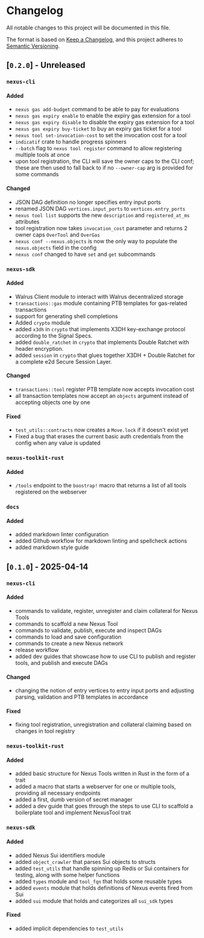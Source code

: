 # Changelog

All notable changes to this project will be documented in this file.

The format is based on [Keep a Changelog](https://keepachangelog.com/en/1.1.0/),
and this project adheres to [Semantic Versioning](https://semver.org/spec/v2.0.0.html).

## [`0.2.0`] - Unreleased

### `nexus-cli`

#### Added

- `nexus gas add-budget` command to be able to pay for evaluations
- `nexus gas expiry enable` to enable the expiry gas extension for a tool
- `nexus gas expiry disable` to disable the expiry gas extension for a tool
- `nexus gas expiry buy-ticket` to buy an expiry gas ticket for a tool
- `nexus tool set-invocation-cost` to set the invocation cost for a tool
- `indicatif` crate to handle progress spinners
- `--batch` flag to `nexus tool register` command to allow registering multiple tools at once
- upon tool registration, the CLI will save the owner caps to the CLI conf; these are then used to fall back to if no `--owner-cap` arg is provided for some commands

#### Changed

- JSON DAG definition no longer specifies entry input ports
- renamed JSON DAG `vertices.input_ports` to `vertices.entry_ports`
- `nexus tool list` supports the new `description` and `registered_at_ms` attributes
- tool registration now takes `invocation_cost` parameter and returns 2 owner caps `OverTool` and `OverGas`
- `nexus conf --nexus.objects` is now the only way to populate the `nexus.objects` field in the config
- `nexus conf` changed to have `set` and `get` subcommands

### `nexus-sdk`

#### Added

- Walrus Client module to interact with Walrus decentralized storage
- `transactions::gas` module containing PTB templates for gas-related transactions
- support for generating shell completions
- Added `crypto` module
- added `x3dh` in `crypto` that implements X3DH key-exchange protocol according to the Signal Specs.
- added `double_ratchet` in `crypto` that implements Double Ratchet with header encryption.
- added `session` in `crypto` that glues together X3DH + Double Ratchet for a complete e2d Secure Session Layer.

#### Changed

- `transactions::tool` register PTB template now accepts invocation cost
- all transaction templates now accept an `objects` argument instead of accepting objects one by one

#### Fixed

- `test_utils::contracts` now creates a `Move.lock` if it doesn't exist yet
- Fixed a bug that erases the current basic auth credentials from the config when any value is updated

### `nexus-toolkit-rust`

#### Added

- `/tools` endpoint to the `boostrap!` macro that returns a list of all tools registered on the webserver

### `docs`

#### Added

- added markdown linter configuration
- added Github workflow for markdown linting and spellcheck actions
- added markdown style guide

## [`0.1.0`] - 2025-04-14

### `nexus-cli`

#### Added

- commands to validate, register, unregister and claim collateral for Nexus Tools
- commands to scaffold a new Nexus Tool
- commands to validate, publish, execute and inspect DAGs
- commands to load and save configuration
- commands to create a new Nexus network
- release workflow
- added dev guides that showcase how to use CLI to publish and register tools, and publish and execute DAGs

#### Changed

- changing the notion of entry vertices to entry input ports and adjusting parsing, validation and PTB templates in accordance

#### Fixed

- fixing tool registration, unregistration and collateral claiming based on changes in tool registry

### `nexus-toolkit-rust`

#### Added

- added basic structure for Nexus Tools written in Rust in the form of a trait
- added a macro that starts a webserver for one or multiple tools, providing all necessary endpoints
- added a first, dumb version of secret manager
- added a dev guide that goes through the steps to use CLI to scaffold a boilerplate tool and implement NexusTool trait

### `nexus-sdk`

#### Added

- added Nexus Sui identifiers module
- added `object_crawler` that parses Sui objects to structs
- added `test_utils` that handle spinning up Redis or Sui containers for testing, along with some helper functions
- added `types` module and `tool_fqn` that holds some reusable types
- added `events` module that holds definitions of Nexus events fired from Sui
- added `sui` module that holds and categorizes all `sui_sdk` types

#### Fixed

- added implicit dependencies to `test_utils`
